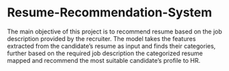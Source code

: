 


# Resume-Recommendation-System
The main objective of this project is to recommend resume based on the job description provided by the recruiter. 
The model takes the features extracted from the candidate’s resume as input and finds their categories, further based on the required job description the categorized resume mapped and recommend the most suitable candidate’s profile to HR. 
